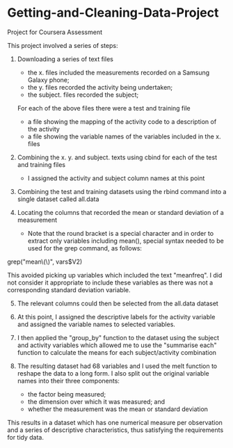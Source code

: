 # Getting-and-Cleaning-Data-Project
Project for Coursera Assessment

This project involved a series of steps:

1.  Downloading a series of text files   

      * the x. files included the measurements recorded on a Samsung Galaxy phone;
      * the y. files recorded the activity being undertaken;
      * the subject. files recorded the subject;
      
      For each of the above files there were a test and training file

      * a file showing the mapping of the activity code to a description of the activity
      * a file showing the variable names of the variables included in the x. files

2.  Combining the x. y. and subject. texts using cbind for each of the test and training files

      *  I assigned the activity and subject column names at this point

3.  Combining the test and training datasets using the rbind command into a single dataset called all.data

4.  Locating the columns that recorded the mean or standard deviation of a measurement

      *  Note that the round bracket is a special character and in order to extract only variables including mean(), special syntax needed to be used for the grep command, as follows:

  grep("mean\\(\\)", vars$V2)
  
This avoided picking up variables which included the text "meanfreq".  I did not consider it appropriate to include these variables as there was not a corresponding standard deviation variable.

5.  The relevant columns could then be selected from the all.data dataset

6.  At this point, I assigned the descriptive labels for the activity variable and assigned the variable names to selected variables.  

7.  I then applied the "group_by" function to the dataset using the subject and activity variables which allowed me to use the "summarise each" function to calculate the means for each subject/activity combination

8.  The resulting dataset had 68 variables and I used the melt function to reshape the data to a long form.  I also split out the original variable names into their three components:

      *  the factor being measured;
      *  the dimension over which it was measured; and
      *  whether the measurement was the mean or standard deviation

This results in a dataset which has one numerical measure per observation and a series of descriptive characteristics, thus satisfying the requirements for tidy data.